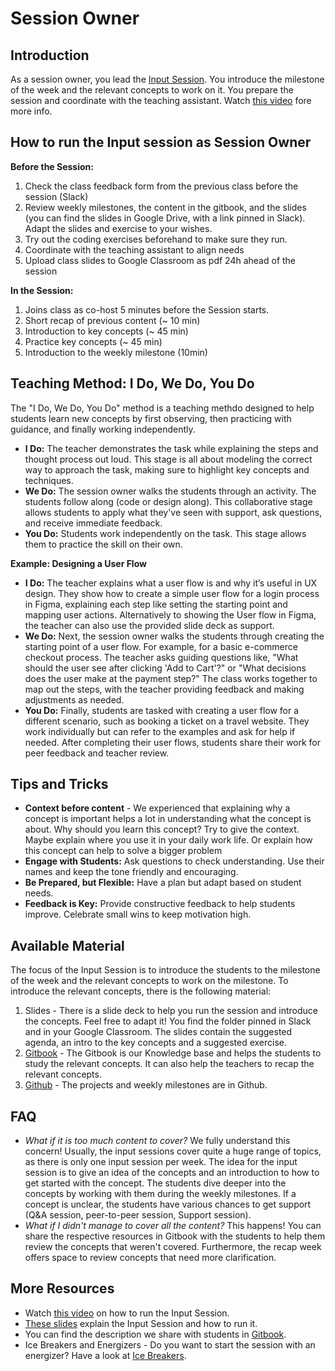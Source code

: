 # Session Owner

## Introduction 
As a session owner, you lead the [Input Session](https://github.com/ReDI-School/ux_ui_bootcamp/blob/main/volunteers/input_session.md). You introduce the milestone of the week and the relevant concepts to work on it. You prepare the session and coordinate with the teaching assistant. Watch [this video](https://www.loom.com/share/0e62b4f436ab4fdd9a803d0025a2ebd2?sid=957223b9-0fca-4e70-90b4-9060f2934f2f) fore more info.

## How to run the Input session as Session Owner

**Before the Session:**

1. Check the class feedback form from the previous class before the session (Slack)
2. Review weekly milestones, the content in the gitbook, and the slides (you can find the slides in Google Drive, with a link pinned in Slack). Adapt the slides and exercise to your wishes.
3. Try out the coding exercises beforehand to make sure they run. 
4. Coordinate with the teaching assistant to align needs
5. Upload class slides to Google Classroom as pdf 24h ahead of the session

**In the Session:**

1. Joins class as co-host 5 minutes before the Session starts. 
2. Short recap of previous content (~ 10 min)
3. Introduction to key concepts (~ 45 min)
4. Practice key concepts (~ 45 min)
5. Introduction to the weekly milestone (10min)

## Teaching Method: I Do, We Do, You Do

The "I Do, We Do, You Do" method is a teaching methdo designed to help students learn new concepts by first observing, then practicing with guidance, and finally working independently. 

- **I Do:** The teacher demonstrates the task while explaining the steps and thought process out loud. This stage is all about modeling the correct way to approach the task, making sure to highlight key concepts and techniques.
- **We Do:** The session owner walks the students through an activity. The students follow along (code or design along). This collaborative stage allows students to apply what they've seen with support, ask questions, and receive immediate feedback.
- **You Do:** Students work independently on the task. This stage allows them to practice the skill on their own.

**Example: Designing a User Flow**

- **I Do:** The teacher explains what a user flow is and why it’s useful in UX design. They show how to create a simple user flow for a login process in Figma, explaining each step like setting the starting point and mapping user actions. Alternatively to showing the User flow in Figma, the teacher can also use the provided slide deck as support.
- **We Do:** Next, the session owner walks the students through creating the starting point of a user flow. For example, for a basic e-commerce checkout process. The teacher asks guiding questions like, "What should the user see after clicking 'Add to Cart'?" or "What decisions does the user make at the payment step?" The class works together to map out the steps, with the teacher providing feedback and making adjustments as needed.
- **You Do:** Finally, students are tasked with creating a user flow for a different scenario, such as booking a ticket on a travel website. They work individually but can refer to the examples and ask for help if needed. After completing their user flows, students share their work for peer feedback and teacher review.


## Tips and Tricks

- **Context before content** - We experienced that explaining why a concept is important helps a lot in understanding what the concept is about. Why should you learn this concept? Try to give the context. Maybe explain where you use it in your daily work life. Or explain how this concept can help to solve a bigger problem
- **Engage with Students:** Ask questions to check understanding. Use their names and keep the tone friendly and encouraging.
- **Be Prepared, but Flexible:** Have a plan but adapt based on student needs.
- **Feedback is Key:** Provide constructive feedback to help students improve. Celebrate small wins to keep motivation high.


## Available Material 

The focus of the Input Session is to introduce the students to the milestone of the week and the relevant concepts to work on the milestone. To introduce the relevant concepts, there is the following material:
1. Slides - There is a slide deck to help you run the session and introduce the concepts. Feel free to adapt it! You find the folder pinned in Slack and in your Google Classroom. The slides contain the suggested agenda, an intro to the key concepts and a suggested exercise.
2. [Gitbook](https://redi-school-1.gitbook.io/ux-ui-bootcamp/) - The Gitbook is our Knowledge base and helps the students to study the relevant concepts. It can also help the teachers to recap the relevant concepts. 
3. [Github](https://github.com/ReDI-School/ux_ui_bootcamp/tree/main/projects) - The projects and weekly milestones are in Github. 

## FAQ

- _What if it is too much content to cover?_ We fully understand this concern! Usually, the input sessions cover quite a huge range of topics, as there is only one input session per week. The idea for the input session is to give an idea of the concepts and an introduction to how to get started with the concept. The students dive deeper into the concepts by working with them during the weekly milestones. If a concept is unclear, the students have various chances to get support (Q&A session, peer-to-peer session, Support session).
- _What if I didn't manage to cover all the content?_ This happens! You can share the respective resources in Gitbook with the students to help them review the concepts that weren't covered. Furthermore, the recap week offers space to review concepts that need more clarification.

## More Resources

- Watch [this video](https://www.loom.com/share/0e62b4f436ab4fdd9a803d0025a2ebd2?sid=957223b9-0fca-4e70-90b4-9060f2934f2f) on how to run the Input Session. 
- [These slides](https://docs.google.com/presentation/d/11G-oHHgHf-OqEHgDaUBUmXPjXKflli1yjPV37h1lWeo/edit?usp=sharing) explain the Input Session and how to run it. 
- You can find the description we share with students in [Gitbook](https://redi-school-1.gitbook.io/ux-ui-bootcamp/study-manual/weekly-sessions/input-session).
- Ice Breakers and Energizers - Do you want to start the session with an energizer? Have a look at [Ice Breakers](https://github.com/ReDI-School/ux_ui_bootcamp/blob/main/volunteers/icebreakers.md).

